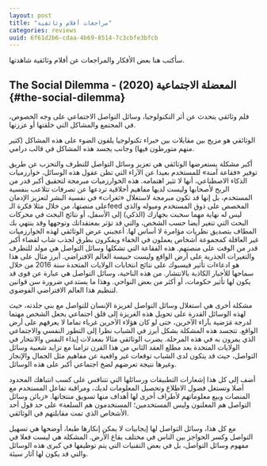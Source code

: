 ```yaml
---
layout: post
title: "مراجعات أفلام وثائقية"
categories: reviews
uuid: 6f61d2b6-cdaa-4b69-8514-7c3cbfe3bfcb
---
```


سأكتب هنا بعض الأفكار والمراجعات عن أفلام وثائقية شاهدتها.

## The Social Dilemma - المعضلة الاجتماعية (2020) {#the-social-dilemma}

فلم وثائقي يتحدث عن أثر التكنولوجيا، وسائل التواصل الاجتماعي على وجه الخصوص، في المجتمع
والمشاكل التي خلقتها أو عززتها.

الوثائقي هو مزيج بين مقابلات بين خبراء تكنولوجيا يلقون الضوء على هذه المشاكل (كثير منهم متورطون فيها)
وجانب يجسد هذه المشاكل في قالب درامي.

أكبر مشكلة يستعرضها الوثائقي هي تعزيز وسائل التواصل للتطرف والتحزب عن طريق توفير «فقاعة آمنة» للمستخدم
بعيدا عن الآراء التي تظن عقول هذه الوسائل، خوارزميات الذكاء الاصطناعي، أنها لا تثير اهتمامه.
هذه الخوارزميات مبرمجة لتحقيق أكبر قدر من الربح لأصحابها وليست لديها مفاهيم أخلاقية
تردعها عن تصرفات تتلاعب بنفسية المستخدم، بل إنها قد تكون مبرمجة لاستغلال «ثغرات»
في نفسية البشر لتعزيز الإدمان على منصتها، من خلال مثلا فكرة الـfeed المخصص على ذوق المستخدم
وميوله والذي ليس له نهاية مهما سحبت بجهازك (الذكي) إلى الأسفل،
أو نتائج البحث في محركات البحث التي تتغير أيضا حسب الشخص، والتي قد تؤثر بمعتقداتك وتوجهها
وقد ينتهي بك المطاف بتصديق نظريات مؤامرة لا أساس لها.
أعجبني عرض الوثائقي لهذه الخوارزميات غير العاقلة كمجموعة أشخاص يعملون في الخفاء
ويفكرون بطرق لجذب شاب لقضاء أكبر قدر من الوقت على منصتهم.
هذه الفقاعة التي تشكلها وسائل التواصل هي مولد للتطرف والتغيرات الجذرية على أرض الواقع وليست حبيسة العالم الافتراضي.
أبرز مثال على هذا هو ادعاءات تأثير فيسبوك على نتائج انتخابات الولايات المتحدة سنة 2016
من خلال سماحها للأخبار الكاذبة بالانتشار.
من هذه الناحية، وسائل التواصل هي عبارة عن قوى قد يكون لها تأثير حكومات،
أو أكثر من بعض النواحي. وهذا ما يستدعي ضرورة سن قوانين لتنظيم هذا العالم
الافتراضي الفوضوي.

مشكلة أخرى هي استغلال وسائل التواصل لغريزة الإنسان للتواصل مع بني جلدته،
حيث لهذه الوسائل القدرة على تحويل هذه الغريزة إلى قلق اجتماعي يجعل الشخص مهتما
لدرجة مَرَضية بآراء الآخرين، حتى لو كان هؤلاء الآخرين غرباء تماما لا يعرفهم على أرض الواقع.
تتجسد هذه المشكلة بشكل أبرز في الشباب نظرا إلى التطور النفسي والاجتماعي الذي يمرون به في هذه المرحلة.
يضرب الوثائقي مثالا بمعدلات إيذاء النفس والانتحار في الولايات المتحدة بعد مطلع العقد الثاني من هذا القرن
تزامنا مع تزايد شعبية وسائل التواصل، حيث قد يتكون لدى الشباب توقعات غير واقعية
عن مفاهيم مثل الجمال والإنجاز وغيرها نتيجة تعرضهم لضخ اجتماعي أكبر على هذه الوسائل.

أضف إلى كل هذا إشعارات التطبيقات ورسائلها التي تتنافس على كسب انتباهك المحدود أصلا
وتستغل فضول الاطلاع وتحصيل المعلومات لديك، ومراقبة تفاعل المستخدم مع المنصات
وبيع معلوماتهم لأطراف أخرى لها أهداف منها تسويق منتجاتها.
«زبائن وسائل التواصل هم المعلنون وليس المستخدمين؛ المستخدمون هم السلعة»
على حد قول أحد الأشخاص الذي تمت مقابلتهم في الوثائقي.

مع كل هذا، وسائل التواصل لها إيجابيات لا يمكن إنكارها طبعا، أوضحها هي تسهيل التواصل
وكسر الحواجز بين الناس في مختلف بقاع الأرض. المشكلة هي ليست فعلا في مفهوم وسائل التواصل،
بل في بعض التقنيات التي يتم توظيفها في كبرى هذه الوسائل والتي قد يكون لها آثار سيئة.
